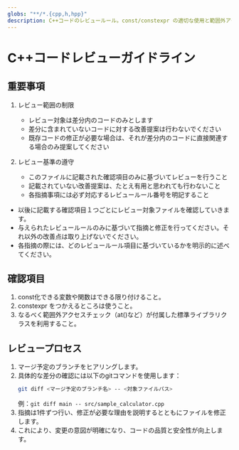 ```yaml
---
globs: "**/*.{cpp,h,hpp}"
description: C++コードのレビュールール。const/constexpr の適切な使用と範囲外アクセスチェックに焦点を当てたガイドライン。
---
```


# C++コードレビューガイドライン

## 重要事項

1. レビュー範囲の制限
   - レビュー対象は差分内のコードのみとします
   - 差分に含まれていないコードに対する改善提案は行わないでください
   - 既存コードの修正が必要な場合は、それが差分内のコードに直接関連する場合のみ提案してください

2. レビュー基準の遵守
   - このファイルに記載された確認項目のみに基づいてレビューを行うこと
   - 記載されていない改善提案は、たとえ有用と思われても行わないこと
   - 各指摘事項には必ず対応するレビュールール番号を明記すること
- 以後に記載する確認項目１つごとにレビュー対象ファイルを確認していきます。
- 与えられたレビュールールのみに基づいて指摘と修正を行ってください。それ以外の改善点は取り上げないでください。
- 各指摘の際には、どのレビュールール項目に基づいているかを明示的に述べてください。

## 確認項目

1. const化できる変数や関数はできる限り付けること。
2. constexpr をつかえるところは使うこと。
3. なるべく範囲外アクセスチェック（at()など）が付属した標準ライブラリクラスを利用すること。

## レビュープロセス

1. マージ予定のブランチをヒアリングします。
2. 具体的な差分の確認には以下のgitコマンドを使用します：
   ```bash
   git diff <マージ予定のブランチ名> -- <対象ファイルパス>
   ```
   例：`git diff main -- src/sample_calculator.cpp`
3. 指摘は1件ずつ行い、修正が必要な理由を説明するとともにファイルを修正します。
4. これにより、変更の意図が明確になり、コードの品質と安全性が向上します。
